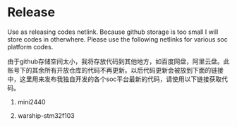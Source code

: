 # Release
Use as releasing codes netlink. Because github storage is too small I will store codes in otherwhere. Please use the following netlinks for various soc platform codes.

由于github存储空间太小，我将存放代码到其他地方，如百度网盘，阿里云盘。此账号下的其余所有开放仓库的代码不再更新。以后代码更新会被放到下面的链接中，这里用来发布我独自开发的各个soc平台最新的代码，请使用以下链接获取代码。

1. mini2440

2. warship-stm32f103

